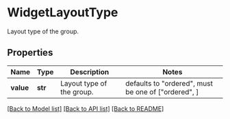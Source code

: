 # WidgetLayoutType

Layout type of the group.

## Properties

| Name      | Type    | Description               | Notes                                               |
| --------- | ------- | ------------------------- | --------------------------------------------------- |
| **value** | **str** | Layout type of the group. | defaults to "ordered", must be one of ["ordered", ] |

[[Back to Model list]](README.md#documentation-for-models) [[Back to API list]](README.md#documentation-for-api-endpoints) [[Back to README]](README.md)
